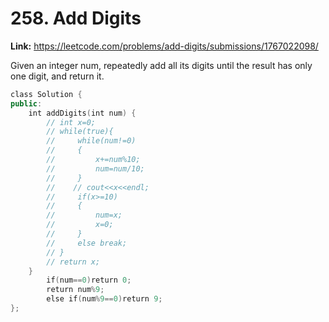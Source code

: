 # 258. Add Digits

**Link:** https://leetcode.com/problems/add-digits/submissions/1767022098/

Given an integer num, repeatedly add all its digits until the result has only one digit, and return it.

```cpp
class Solution {
public:
    int addDigits(int num) {
        // int x=0;
        // while(true){
        //     while(num!=0)
        //     {
        //         x+=num%10;
        //         num=num/10;
        //     }
        //    // cout<<x<<endl;
        //     if(x>=10)
        //     {
        //         num=x;
        //         x=0;  
        //     }
        //     else break;
        // }
        // return x;
    }
        if(num==0)return 0;
        return num%9;
        else if(num%9==0)return 9;
};
```
